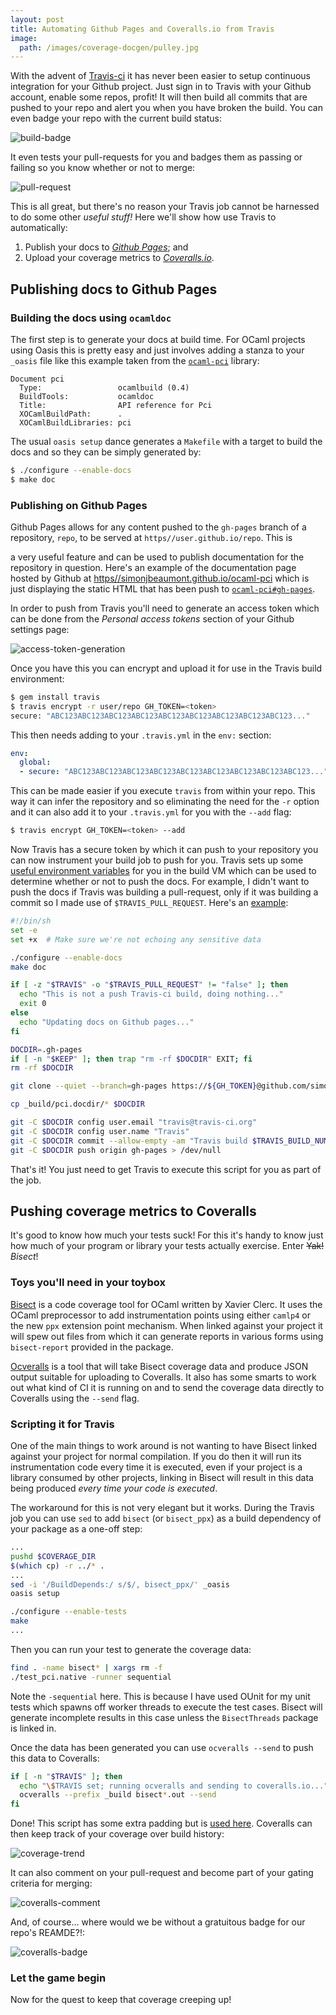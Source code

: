 ```yaml
---
layout: post
title: Automating Github Pages and Coveralls.io from Travis
image:
  path: /images/coverage-docgen/pulley.jpg
---
```


With the advent of [Travis-ci][1] it has never been easier
to setup continuous integration for your Github project. Just sign in to Travis
with your Github account, enable some repos, profit! It will then build all
commits that are pushed to your repo and alert you when you have broken the
build. You can even badge your repo with the current build status:

![build-badge](https://travis-ci.org/simonjbeaumont/ocaml-pci.svg?branch=master)

It even tests your pull-requests for you and badges them as passing or failing
so you know whether or not to merge:

![pull-request](/images/coverage-docgen/pullreq.png)

This is all great, but there's no reason your Travis job cannot be harnessed to
do some other _useful stuff!_ Here we'll show how use Travis to automatically:

1. Publish your docs to [_Github Pages_][2]; and
2. Upload your coverage metrics to [_Coveralls.io_][3].

## Publishing docs to Github Pages

### Building the docs using `ocamldoc`

The first step is to generate your docs at build time. For OCaml projects using
Oasis this is pretty easy and just involves adding a stanza to your `_oasis`
file like this example taken from the [`ocaml-pci`][4] library:

```
Document pci
  Type:                 ocamlbuild (0.4)
  BuildTools:           ocamldoc
  Title:                API reference for Pci
  XOCamlBuildPath:      .
  XOCamlBuildLibraries: pci
```

The usual `oasis setup` dance generates a `Makefile` with a target to build the
docs and so they can be simply generated by:

```sh
$ ./configure --enable-docs
$ make doc
```

### Publishing on Github Pages

Github Pages allows for any content pushed to the `gh-pages` branch of
a repository, `repo`, to be served at `https//user.github.io/repo`. This is


a very useful feature and can be used to publish documentation for the
repository in question. Here's an example of the documentation page hosted by
Github at [https//simonjbeaumont.github.io/ocaml-pci][5] which is just
displaying the static HTML that has been push to [`ocaml-pci#gh-pages`][6].

In order to push from Travis you'll need to generate an access token which can
be done from the _Personal access tokens_ section of your Github settings page:

![access-token-generation](/images/coverage-docgen/token.png)

Once you have this you can encrypt and upload it for use in the Travis build
environment:

```sh
$ gem install travis
$ travis encrypt -r user/repo GH_TOKEN=<token>
secure: "ABC123ABC123ABC123ABC123ABC123ABC123ABC123ABC123ABC123..."
```

This then needs adding to your `.travis.yml` in the `env:` section:

```YAML
env:
  global:
  - secure: "ABC123ABC123ABC123ABC123ABC123ABC123ABC123ABC123ABC123..."
```

This can be made easier if you execute `travis` from within your repo. This
way it can infer the repository and so eliminating the need for the `-r` option
and it can also add it to your `.travis.yml` for you with the `--add` flag:

```sh
$ travis encrypt GH_TOKEN=<token> --add
```

Now Travis has a secure token by which it can push to your repository you can
now instrument your build job to push for you. Travis sets up some [useful
environment variables][7] for you in the build VM which can be used to determine
whether or not to push the docs. For example, I didn't want to push the docs if
Travis was building a pull-request, only if it was building a commit so I made
use of `$TRAVIS_PULL_REQUEST`. Here's an [example][8]:


```sh
#!/bin/sh
set -e
set +x  # Make sure we're not echoing any sensitive data

./configure --enable-docs
make doc

if [ -z "$TRAVIS" -o "$TRAVIS_PULL_REQUEST" != "false" ]; then
  echo "This is not a push Travis-ci build, doing nothing..."
  exit 0
else
  echo "Updating docs on Github pages..."
fi

DOCDIR=.gh-pages
if [ -n "$KEEP" ]; then trap "rm -rf $DOCDIR" EXIT; fi
rm -rf $DOCDIR

git clone --quiet --branch=gh-pages https://${GH_TOKEN}@github.com/simonjbeaumont/ocaml-pci $DOCDIR > /dev/null

cp _build/pci.docdir/* $DOCDIR

git -C $DOCDIR config user.email "travis@travis-ci.org"
git -C $DOCDIR config user.name "Travis"
git -C $DOCDIR commit --allow-empty -am "Travis build $TRAVIS_BUILD_NUMBER pushed docs to gh-pages"
git -C $DOCDIR push origin gh-pages > /dev/null
```

That's it! You just need to get Travis to execute this script for you as part
of the job.

## Pushing coverage metrics to Coveralls

It's good to know how much your tests suck! For this it's handy to know just
how much of your program or library your tests actually exercise. Enter
<s>Yak!</s> *Bisect*!

### Toys you'll need in your toybox

[Bisect][9] is a code coverage tool for OCaml written by Xavier Clerc. It uses
the OCaml preprocessor to add instrumentation points using either `camlp4` or
the new `ppx` extension point mechanism. When linked against your project it
will spew out files from which it can generate reports in various forms using
`bisect-report` provided in the package.

[Ocveralls][10] is a tool that will take Bisect coverage data and produce JSON
output suitable for uploading to Coveralls. It also has some smarts to work out
what kind of CI it is running on and to send the coverage data directly to
Coveralls using the `--send` flag.

### Scripting it for Travis

One of the main things to work around is not wanting to have Bisect linked
against your project for normal compilation. If you do then it will run its
instrumentation code every time it is executed, even if your project is
a library consumed by other projects, linking in Bisect will result in this
data being produced _*every time your code is executed*_.

The workaround for this is not very elegant but it works. During the Travis job
you can use `sed` to add `bisect` (or `bisect_ppx`) as a build dependency of
your package as a one-off step:


```sh
...
pushd $COVERAGE_DIR
$(which cp) -r ../* .
...
sed -i '/BuildDepends:/ s/$/, bisect_ppx/' _oasis
oasis setup

./configure --enable-tests
make
...
```

Then you can run your test to generate the coverage data:

```sh
find . -name bisect* | xargs rm -f
./test_pci.native -runner sequential
```

Note the `-sequential` here. This is because I have used OUnit for my unit
tests which spawns off worker threads to execute the test cases. Bisect will
generate incomplete results in this case unless the `BisectThreads` package is
linked in.

Once the data has been generated you can use `ocveralls --send` to push this
data to Coveralls:

```sh
if [ -n "$TRAVIS" ]; then
  echo "\$TRAVIS set; running ocveralls and sending to coveralls.io..."
  ocveralls --prefix _build bisect*.out --send
fi
```

Done! This script has some extra padding but is [used here][11]. Coveralls can
then keep track of your coverage over build history:


![coverage-trend](/images/coverage-docgen/coveralls-trend.png)

It can also comment on your pull-request and become part of your gating
criteria for merging:

![coveralls-comment](/images/coverage-docgen/coveralls-comment.png)

And, of course... where would we be without a gratuitous badge for our repo's
REAMDE?!:

![coveralls-badge](https://coveralls.io/repos/simonjbeaumont/ocaml-pci/badge.svg?branch=master)

### Let the game begin

Now for the quest to keep that coverage creeping up!

[1]: https://travis-ci.org
[2]: https://pages.github.com
[3]: https://coveralls.io
[4]: https://github.com/simonjbeaumont/ocaml-pci/blob/9865f79/_oasis#L30-L35
[5]: https//simonjbeaumont.github.io/ocaml-pci
[6]: https://github.com/simonjbeaumont/ocaml-pci/tree/gh-pages
[7]: http://docs.travis-ci.com/user/environment-variables/#Default-Environment-Variables
[8]: https://github.com/simonjbeaumont/ocaml-pci/blob/9865f79/.docgen.sh
[9]: http://bisect.x9c.fr/
[10]: https://github.com/sagotch/ocveralls
[11]: https://github.com/simonjbeaumont/ocaml-pci/blob/9865f79/.coverage.sh
